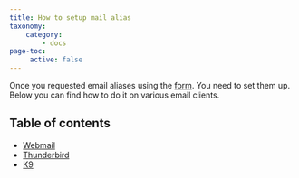```yaml
---
title: How to setup mail alias
taxonomy:
    category:
        - docs
page-toc:
     active: false
---
```


Once you requested email aliases using the [form](https://disroot.org/forms/alias-request-form). You need to set them up. Below you can find how to do it on various email clients.

## Table of contents
- [Webmail](webmail)
- [Thunderbird](thunderbird)
- [K9](k9)
